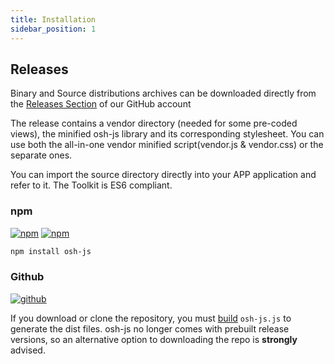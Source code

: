 ```yaml
---
title: Installation
sidebar_position: 1
---
```


## Releases

Binary and Source distributions archives can be downloaded directly from the [Releases Section](https://github.com/opensensorhub/osh-js/releases) of our GitHub account

The release contains a vendor directory (needed for some pre-coded views), the minified osh-js library and its corresponding stylesheet. You can use both the all-in-one vendor minified script(vendor.js & vendor.css) or the separate ones.

You can import the source directory directly into your APP application and refer to it. The Toolkit is ES6 compliant.

### npm

[![npm](https://img.shields.io/npm/v/osh-js.svg?style=flat-square&maxAge=600)](https://npmjs.com/package/osh-js)
[![npm](https://img.shields.io/npm/dm/osh-js.svg?style=flat-square&maxAge=600)](https://www.npmjs.com/package/osh-js)

```sh
npm install osh-js
```

### Github
[![github](https://img.shields.io/github/release/opensensorhub/osh-js.svg?style=flat-square&maxAge=600)](https://github.com/opensensorhub/osh-js/releases/latest)



If you download or clone the repository, you must [build](../advanced/developers/contributing) `osh-js.js` to generate the dist files. osh-js no longer comes with prebuilt release versions, so an alternative option to downloading the repo is **strongly** advised.